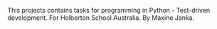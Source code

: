 This projects contains tasks for programming in Python - Test-driven development. For Holberton School Australia. By Maxine Janka.